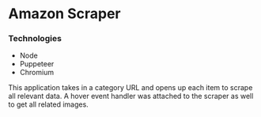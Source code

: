 # Amazon Scraper

### Technologies ###
- Node
- Puppeteer
- Chromium

This application takes in a category URL and opens up each item to scrape all relevant data. A hover event handler was attached to the scraper as well to get all related images.
